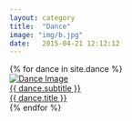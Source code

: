 ```yaml
---
layout: category
title:  "Dance"
image: "img/b.jpg"
date:   2015-04-21 12:12:12
---
```


<section class="no-padding" id="portfolio">
    <div class="container-fluid">
        <div class="row no-gutter">
            {% for dance in site.dance %}
                <div class="col-lg-4 col-sm-6">
                    <a href="{{ dance.url }}" class="portfolio-box">
                        <img src="{{ dance.image }}" class="img-responsive" alt="Dance Image">
                        <div class="portfolio-box-caption">
                            <div class="portfolio-box-caption-content">
                                <div class="project-category text-faded">
                                    {{ dance.subtitle }}
                                </div>
                                <div class="project-name">
                                    {{ dance.title }}
                                </div>
                            </div>
                        </div>
                    </a>
                </div>
            {% endfor %}
        </div>
    </div>
</section>